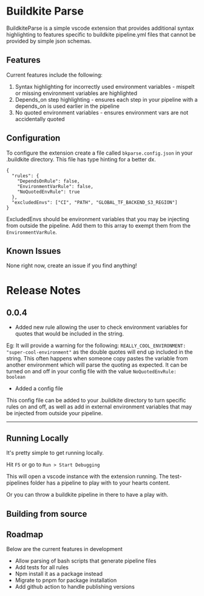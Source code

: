 # Buildkite Parse

BuildkiteParse is a simple vscode extension that provides additional syntax highlighting to features specific
to buildkite pipeline.yml files that cannot be provided by simple json schemas.

## Features

Current features include the following:

1. Syntax highlighting for incorrectly used environment variables - mispelt or missing environment variables are highlighted
2. Depends_on step highlighting - ensures each step in your pipeline with a depends_on is used earlier in the pipeline
3. No quoted environment variables - ensures environment vars are not accidentally quoted

## Configuration

To configure the extension create a file called `bkparse.config.json` in your .buildkite directory.
This file has type hinting for a better dx.

```
{
  "rules": {
    "DependsOnRule": false,
    "EnvironmentVarRule": false,
    "NoQuotedEnvRule": true
  },
  "excludedEnvs": ["CI", "PATH", "GLOBAL_TF_BACKEND_S3_REGION"]
}
```

ExcludedEnvs should be environment variables that you may be injecting from outside the pipeline. Add them to this array to exempt them from the `EnvironmentVarRule`.


## Known Issues

None right now, create an issue if you find anything!

# Release Notes

## 0.0.4

* Added new rule allowing the user to check environment variables for quotes that would be included in the string.

Eg: It will provide a warning for the following: `REALLY_COOL_ENVIRONMENT: "super-cool-environment"` as the double quotes will end up included in the string.
This often happens when someone copy pastes the variable from another environment which will parse the quoting as expected.
It can be turned on and off in your config file with the value `NoQuotedEnvRule: boolean`

* Added a config file

This config file can be added to your .buildkite directory to turn specific rules on and off, as well as add in external environment variables that may be injected from outside your pipeline.

---

## Running Locally

It's pretty simple to get running locally.

Hit `F5` or go to `Run > Start Debugging`

This will open a vscode instance with the extension running. The test-pipelines folder has a pipeline to play with to your hearts content.

Or you can throw a buildkite pipeline in there to have a play with.

## Building from source

## Roadmap

Below are the current features in development

* Allow parsing of bash scripts that generate pipeline files
* Add tests for all rules
* Npm install it as a package instead
* Migrate to pnpm for package installation
* Add github action to handle publishing versions
